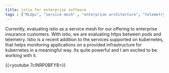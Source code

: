 ```yaml
---
title: istio for enterprise software
tags : ["MLOps", "service mesh" , "enterprise architecture", "telemetry", "k8s"]
---
```


Currently, evaluating istio as a service mesh for our offering to enterprise insurance customers. With istio, we are evaluating https between pods and telemetry. Istio is a recent addition to the services supported on kubernetes, that helps monitoring applications on a provided infrastructure for kubernetes in a meaningful way. Its quite powerful and I am excited to be working with it.

{{<youtube 7cINRP0BFY8>}}
